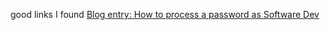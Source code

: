 good links I found
[Blog entry: How to process a password as Software Dev](https://dev.to/nathilia_pierce/how-to-process-passwords-as-a-software-developer-3dkh)
